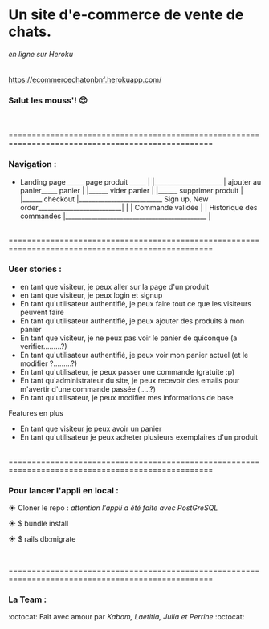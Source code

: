 # Un site d'e-commerce de vente de chats.
 *en ligne sur Heroku* </br></br></br>
 https://ecommercechatonbnf.herokuapp.com/ 
 

### Salut les mouss'!  :sunglasses:
</br>

</br>
==================================================================================================

### Navigation :

- Landing page _____ page produit _____
     |          |_____________________ |  ajouter au panier_____ panier
     |                                                          |______ vider panier
     |                                                          |______ supprimer produit
     |                                                          |______ checkout 
     |__________________________ Sign up, New order__________________________|
     |                                 | Commande validée
     |                                 | Historique des commandes
     |____________________________________________ |                                               



</br>
==================================================================================================

### User stories :

 - en tant que visiteur, je peux aller sur la page d'un produit         
 - en tant que visiteur, je peux login et signup
 - En tant qu'utilisateur authentifié, je peux faire tout ce que les visiteurs peuvent faire
 - En tant qu'utilisateur authentifié, je peux ajouter des produits à mon panier
 - En tant que visiteur, je ne peux pas voir le panier de quiconque (a verifier.........?)
 - En tant qu'utilisateur authentifié, je peux voir mon panier actuel (et le modifier ?.........?)
 - En tant qu'utilisateur, je peux passer une commande (gratuite :p)
 - En tant qu'administrateur du site, je peux recevoir des emails pour m'avertir d'une commande passée (.....?)
 - En tant qu'utilisateur, je peux modifier mes informations de base
 
Features en plus

 - En tant que visiteur je peux avoir un panier
 - En tant qu'utilisateur je peux acheter plusieurs exemplaires d'un produit
</br>
==================================================================================================


### Pour lancer l'appli en local :


 :sunny:   Cloner le repo : *attention l'appli a été faite avec PostGreSQL*

 :sunny:   $ bundle install

 :sunny:   $ rails db:migrate



</br>

==================================================================================================

### La Team :

:octocat: Fait avec amour par *Kabom, Laetitia, Julia et Perrine* :octocat:
